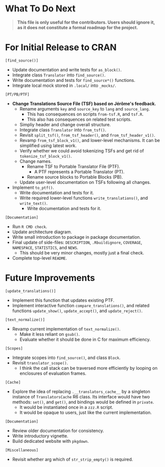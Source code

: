 # What To Do Next

> **This file is only useful for the contributors. Users should ignore it, as
> it does not constitute a formal roadmap for the project.**

# For Initial Release to CRAN

`[find_source()]`
- Update documentation and write tests for `as_block()`.
- Integrate class `Translator` into `find_source()`.
- Write documentation and tests for `find_source*()` functions.
- Integrate local mock stored in `.local/` into `_mocks/`.

`[PT/PB/PTF]`
- **Change Translations Source File (TSF) based on Jérôme's feedback.**
  - Rename arguments `key` and `source_key` to `lang` and `source_lang`.
    - This has consequences on scripts `from-tsf.R`, and `tsf.R`.
    - This also has consequences on related test scripts.
  - Simpliy header and change overall structure.
  - Integrate class `Translator` into `from_tsf()`.
  - Revisit `split_tsf()`, `from_tsf_header()`, and `from_tsf_header_v1()`.
  - Revamp `from_tsf_block_v1()`, and lower-level mechanisms. It can be
    simplified using latest work.
  - Verify whether we could avoid tokenizing TSFs and get rid of
    `tokenize_tsf_block_v1()`.
  - Change names.
    - Rename TSF to Portable Translator File (PTF).
      - A PTF represents a Portable Translator (PT).
    - Rename source blocks to Portable Blocks (PB).
  - Update user-level documentation on TSFs following all changes.
- Implement `to_ptf()`.
  - Write documentation and tests for it.
  - Write required lower-level functions `write_translations()`, and
    `write_text()`.
    - Write documentation and tests for it.

`[Documentation]`
- Run `R CMD check`.
- Update architecture diagram.
- Write small introduction to package in package documentation.
- Final update of side-files: `DESCRIPTION`, `.Rbuildignore`, `COVERAGE`,
  `NAMESPACE`, `STATISTICS`, and `NEWS`.
  - This should be very minor changes, mostly just a final check.
- Complete top-level `README`.

# Future Improvements

`[update_translations()]`
- Implement this function that updates existing PTF.
- Implement interactive function `compare_translations()`, and related
  functions `update_show()`, `update_accept()`, and `update_reject()`.

`[text_normalize()]`
- Revamp current implementation of `text_normalize()`.
  - Make it less reliant on `gsub()`.
  - Evaluate whether it should be done in C for maximum efficiency.

`[Scopes]`
- Integrate scopes into `find_source()`, and class `Block`.
- Revisit `translator_scope()`.
  - I think the call stack can be traversed more efficiently by looping
    on enclosures of evaluation frames.

`[Cache]`
- Explore the idea of replacing `.__translators_cache__` by a singleton
  instance of `TranslatorsCache` R6 class. Its interface would have two methods:
  `set()`, and `get()`, and bindings would be defined in `private`.
  - It would be instantiated once in a `zzz.R` script.
  - It would be opaque to users, just like the current implementation.

`[Documentation]`
- Review older documentation for consistency.
- Write introductory vignette.
- Build dedicated website with `pkgdown`.

`[Miscellaneous]`
- Revisit whether arg which of `str_strip_empty()` is required.
